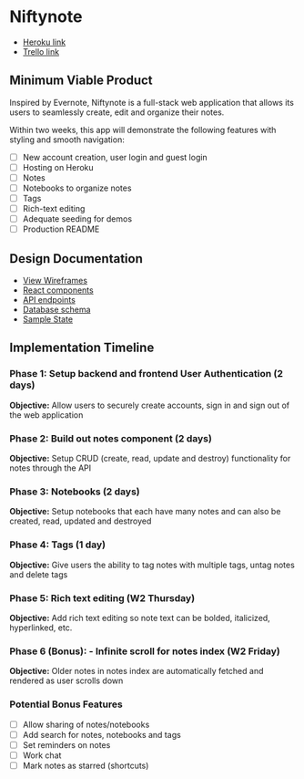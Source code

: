 # Niftynote

* [Heroku link](https://www.heroku.com/)
* [Trello link](https://trello.com/b/JfAYGhwV/niftynote)

## Minimum Viable Product

Inspired by Evernote, Niftynote is a full-stack web application that allows its users to seamlessly create, edit and organize their notes.  

Within two weeks, this app will demonstrate the following features with styling and smooth navigation:
- [ ] New account creation, user login and guest login
- [ ] Hosting on Heroku
- [ ] Notes
- [ ] Notebooks to organize notes
- [ ] Tags
- [ ] Rich-text editing
- [ ] Adequate seeding for demos
- [ ] Production README

## Design Documentation
* [View Wireframes][wireframes]
* [React components][components]
* [API endpoints][api-endpoints]
* [Database schema][schema]
* [Sample State][sample-state]

[wireframes]: wireframes
[components]: component-hierarchy.md
[sample-state]: sample-state.md
[api-endpoints]: api-endpoints.md
[schema]: schema.md

## Implementation Timeline

### Phase 1: Setup backend and frontend User Authentication (2 days)

**Objective:** Allow users to securely create accounts, sign in and sign out of the web application

### Phase 2: Build out notes component (2 days)

**Objective:** Setup CRUD (create, read, update and destroy) functionality for notes through the API

### Phase 3: Notebooks (2 days)

**Objective:** Setup notebooks that each have many notes and can also be created, read, updated and destroyed

### Phase 4: Tags (1 day)

**Objective:** Give users the ability to tag notes with multiple tags, untag notes and delete tags

### Phase 5: Rich text editing (W2 Thursday)

**Objective:** Add rich text editing so note text can be bolded, italicized, hyperlinked, etc.

### Phase 6 (Bonus): - Infinite scroll for notes index (W2 Friday)

**Objective:** Older notes in notes index are automatically fetched and rendered as user scrolls down

### Potential Bonus Features
- [ ] Allow sharing of notes/notebooks
- [ ] Add search for notes, notebooks and tags
- [ ] Set reminders on notes
- [ ] Work chat
- [ ] Mark notes as starred (shortcuts)
